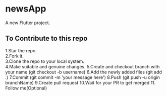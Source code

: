 # newsApp

A new Flutter project.

## To Contribute to this repo
1.Star the repo.  
2.Fork it.  
3.Clone the repo to your local system.  
4.Make suitable and genuine changes.
5.Create and checkout branch with your name (git checkout -b username)
6.Add the newly added files (git add .)
7.Commit (git commit -m 'your message here')
8.Push (git push -u origin branchName)
9.Create pull request
10.Wait for your PR to get merged
11. Follow me(Optional)
